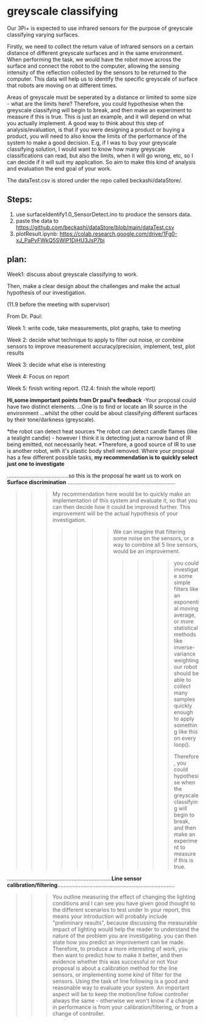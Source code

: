 # greyscale classifying #

Our 3Pi+ is expected to use infrared sensors for the purpose of greyscale classifying varying surfaces.

Firstly, we need to collect the return value of infrared sensors on a certain distance of different greyscale surfaces and in the same environment.
When performing the task, we would have the robot move across the surface and connect the robot to the computer, allowing the sensing intensity of the reflection collected by the sensors to be returned to the computer.
This data will help us to identify the specific greyscale of surface that robots are moving on at different times.

Areas of greyscale must be seperated by a distance or limited to some size - what are the limits here? Therefore, you could hypothesise when the greyscale classifying will begin to break, and then make an experiment to measure if this is true.  This is just an example, and it will depend on what you actually implement.  A good way to think about this step of analysis/evaluation, is that if you were designing a product or buying a product, you will need to also know the limits of the performance of the system to make a good decision.  E.g, if I was to buy your greyscale classifying solution, I would want to know how many greyscale classifications can read, but also the limits, when it will go wrong, etc, so I can decide if it will suit my application.   So aim to make this kind of analysis and evaluation the end goal of your work. 

The dataTest.csv is stored under the repo called beckashi/dataStore/.

## Steps:  ##
1. use surfaceIdentify1.0_SensorDetect.ino to produce the sensors data.
2. paste the data to https://github.com/beckashi/dataStore/blob/main/dataTest.csv
3. plotResult.ipynb: https://colab.research.google.com/drive/1Fg0-xJ_PaPvFWkQ5SWlP1DjHU3JsP7bi

## plan:  ##
Week1: discuss about greyscale classifying to work. 

Then, make a clear design about the challenges and make the actual hypothesis of our investigation.

(11.9 before the meeting with supervisor)


From Dr. Paul:

Week 1: write code, take measurements, plot graphs, take to meeting

Week 2: decide what technique to apply to filter out noise, or combine sensors to improve measurement accuracy/precision, implement, test, plot results

Week 3: decide what else is interesting

Week 4: Focus on report

Week 5: finish writing report.
(12.4: finish the whole report)

**Hi,some immportant points from Dr paul's feedback**
-Your proposal could have two distinct elements.
  ...One is to find or locate an IR source in the environment
  ...whilst the other could be about classifying different surfaces by their tone/darkness (greyscale).

  *the robot can detect heat sources
  *he robot can detect candle flames (like a tealight candle) - however I think it is detecting just a narrow band of IR being emitted, not necessarily heat.
  *Therefore, a good source of IR to use is another robot, with it's plastic body shell removed.  Where your proposal has a few different possible tasks, **my recommendation is to quickly select just one to investigate**
  
........................................so this is the proposal he want us to work on **Surface discrimination** ......................................................................
>>> My recommendation here would be to quickly make an implementation of this system and evaluate it, so that you can then decide how it could be improved further.  This improvement will be the actual hypothesis of your investigation.
>>> >>>> We can imagine that filtering some noise on the sensors, or a way to combine all 5 line sensors, would be an improvement.
>>> >>>>
>>> >>>> >>>>you could investigate some simple filters like an exponential moving average, or more statistical methods like inverse-variance weighting
>>> >>>> >>>>our robot should be able to collect many samples quickly enough to apply something like this on every loop().
>>> >>>> >>>>
>>> >>>> >>>>Therefore, you could hypothesise when the greyscale classifying will begin to break, and then make an experiment to measure if this is true.

....................................................................**Line sensor calibration/filtering**............................................................................

>>>You outline measuring the effect of changing the lighting conditions and I can see you have given good thought to the different scenarios to test under
>>>In your report, this means your introduction will probably include "preliminary results", because discussing the measurable impact of lighting would help the reader to understand the nature of the problem you are investigating.
>>>you can then state how you predict an improvement can be made.   Therefore, to produce a more interesting of work, you then want to predict how to make it better, and then evidence whether this was successful or not
>>>Your proposal is about a calibration method for the line sensors, or implementing some kind of filter for the sensors. Using the task of line following is a good and reasonable way to evaluate your system.
>>>An important aspect will be to keep the motion/line follow controller always the same - otherwise we won't know if a change in performance is from your calibration/filtering, or from a change of controller.
>>>
